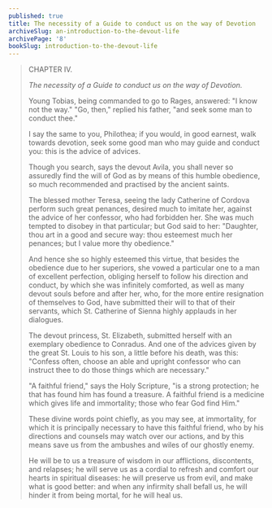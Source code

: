 ```yaml
---
published: true
title: The necessity of a Guide to conduct us on the way of Devotion
archiveSlug: an-introduction-to-the-devout-life
archivePage: '8'
bookSlug: introduction-to-the-devout-life
---
```


> CHAPTER IV.
>
> *The necessity of a Guide to conduct us on the way of Devotion.*
>
> Young Tobias, being commanded to go to Rages, answered: "I know not the way." "Go, then," replied his father, "and seek some man to conduct thee."
>
> I say the same to you, Philothea; if you would, in good earnest, walk towards devotion, seek some good man who may guide and conduct you: this is the advice of advices.
>
> Though you search, says the devout Avila, you shall never so assuredly find the will of God as by means of this humble obedience, so much recommended and practised by the ancient saints.
>
> The blessed mother Teresa, seeing the lady Catherine of Cordova perform such great penances, desired much to imitate her, against the advice of her confessor, who had forbidden her. She was much tempted to disobey in that particular; but God said to her: "Daughter, thou art in a good and secure way: thou esteemest much her penances; but I value more thy obedience."
>
> And hence she so highly esteemed this virtue, that besides the obedience due to her superiors, she vowed a particular one to a man of excellent perfection, obliging herself to follow his direction and conduct, by which she was infinitely comforted, as well as many devout souls before and after her, who, for the more entire resignation of themselves to God, have submitted their will to that of their servants, which St. Catherine of Sienna highly applauds in her dialogues.
>
> The devout princess, St. Elizabeth, submitted herself with an exemplary obedience to Conradus. And one of the advices given by the great St. Louis to his son, a little before his death, was this: "Confess often, choose an able and upright confessor who can instruct thee to do those things which are necessary."
>
> "A faithful friend," says the Holy Scripture, "is a strong protection; he that has found him has found a treasure. A faithful friend is a medicine which gives life and immortality; those who fear God find Him."
>
> These divine words point chiefly, as you may see, at immortality, for which it is principally necessary to have this faithful friend, who by his directions and counsels may watch over our actions, and by this means save us from the ambushes and wiles of our ghostly enemy.
>
> He will be to us a treasure of wisdom in our afflictions, discontents, and relapses; he will serve us as a cordial to refresh and comfort our hearts in spiritual diseases: he will preserve us from evil, and make what is good better: and when any infirmity shall befall us, he will hinder it from being mortal, for he will heal us.
